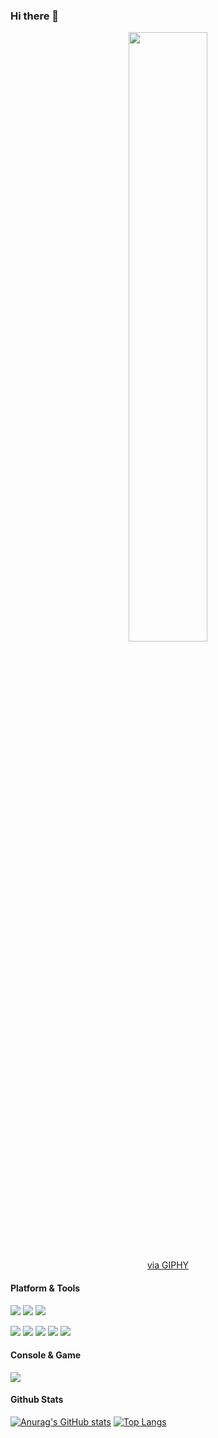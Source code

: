 ### Hi there 👋

<div id="header" align="center">
  <img src="https://media.giphy.com/media/QEUAY5OOjrgWROP24p/giphy.gif" width="50%" height="50%" />
	<p><a href="https://giphy.com/gifs/xbox-game-death-stranding-cataclysmic-QEUAY5OOjrgWROP24p">via GIPHY</a></p>
</div>

#### Platform & Tools
[![](https://img.shields.io/badge/Windows-11-4e9eee?style=flat-square&logo=windows&logoColor=ffffff)](https://www.microsoft.com/windows/windows-11)
[![](https://img.shields.io/badge/IDE-Visual%20Studio%20Code-blue?style=flat-square&logo=visual-studio-code&logoColor=ffffff)](https://code.visualstudio.com/)
[![](https://img.shields.io/badge/-Git-f05032?style=flat-square&logo=git&logoColor=white)](https://git-scm.com/)

[![](https://img.shields.io/badge/-HTML5-E34F26?style=flat-square&logo=html5&logoColor=white)](https://html.spec.whatwg.org/)
[![](https://img.shields.io/badge/-CSS3-1572B6?style=flat-square&logo=css3&logoColor=white)](https://www.w3.org/Style/CSS/)
[![](https://img.shields.io/badge/-JavaScript-f7e018?style=flat-square&logo=javascript&logoColor=white)](https://www.ecma-international.org/)
[![](https://img.shields.io/badge/-MongoDB-47a248?style=flat-square&logo=mongodb&logoColor=ffffff)](https://www.mongodb.com/)
[![](https://img.shields.io/badge/-Node.js-43853d?style=flat-square&logo=node.js&logoColor=ffffff)](https://nodejs.org/)

#### Console & Game
[![](https://img.shields.io/badge/Steam-171a21?style=flat-square&logo=steam&logoColor=ffffff)](https://steamcommunity.com/profiles/76561198068122541)

#### Github Stats
[![Anurag's GitHub stats](https://github-readme-stats.vercel.app/api?username=lefty93)](https://github.com/anuraghazra/github-readme-stats)
[![Top Langs](https://github-readme-stats.vercel.app/api/top-langs/?username=lefty93)](https://github.com/anuraghazra/github-readme-stats)

